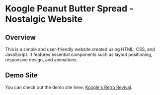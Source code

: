 # Koogle Peanut Butter Spread - Nostalgic Website

## Overview

This is a simple and user-friendly website created using HTML, CSS, and JavaScript. It features essential components such as layout positioning, responsive design, and animations.

## Demo Site

You can check out the demo site here: [Koogle's Retro Revival](https://skycat315.github.io/koogle-website/index.html).

